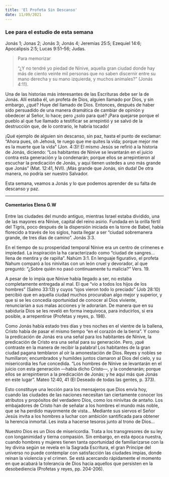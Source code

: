 ```yaml
---
title: 'El Profeta Sin Descanso'
date: 11/09/2021
---
```


### Lee para el estudio de esta semana
Jonás 1; Jonas 2; Jonás 3; Jonás 4; Jeremías 25:5; Ezequiel 14:6; Apocalipsis 2:5; Lucas 9:51–56; Judas.

> <p>Para memorizar</p>
> “¿Y no tendré yo piedad de Nínive, aquella gran ciudad donde hay más de ciento veinte mil personas que no saben discernir entre su mano derecha y su mano izquierda, y muchos animales?” (Jonás 4:11).

Una de las historias más interesantes de las Escrituras debe ser la de Jonás. Allí estaba él, un profeta de Dios, alguien llamado por Dios, y sin embargo, ¿qué? Huye del llamado de Dios. Entonces, después de haber sido persuadido de una manera dramática de cambiar de opinión y obedecer al Señor, lo hace; pero ¿solo para qué? ¡Para quejarse porque el pueblo al que fue llamado a testificar se arrepintió y se salvó de la destrucción que, de lo contrario, le habría tocado!

¡Qué ejemplo de alguien sin descanso, sin paz, hasta el punto de exclamar: “Ahora pues, oh Jehová, te ruego que me quites la vida; porque mejor me es la muerte que la vida” (Jon. 4:3)! El mismo Jesús se refirió a la historia de Jonás, diciendo: “Los habitantes de Nínive se levantarán en el juicio contra esta generación y la condenarán; porque ellos se arrepintieron al escuchar la predicación de Jonás, y aquí tienen ustedes a uno más grande que Jonás” (Mat. 12:41, NVI). ¡Más grande que Jonás, sin duda! De otra manera, no podría ser nuestro Salvador.

Esta semana, veamos a Jonás y lo que podemos aprender de su falta de descanso y paz.

---

#### Comentarios Elena G.W

Entre las ciudades del mundo antiguo, mientras Israel estaba dividido, una de las mayores era Nínive, capital del reino asirio. Fundada en la orilla fértil del Tigris, poco después de la dispersión iniciada en la torre de Babel, había florecido a través de los siglos, hasta llegar a ser “ciudad sobremanera grande, de tres días de camino”. Jonás 3:3.

En el tiempo de su prosperidad temporal Nínive era un centro de crímenes e impiedad. La inspiración la ha caracterizado como “ciudad de sangres… llena de mentira y de rapiña”. Nahúm 3:1. En lenguaje figurativo, el profeta Nahum comparó a los ninivitas con un león cruel y devorador, al que preguntó: “¿Sobre quién no pasó continuamente tu malicia?” Vers. 19.

A pesar de lo impía que Nínive había llegado a ser, no estaba completamente entregada al mal. El que “vio a todos los hijos de los hombres” (Salmo 33:13) y cuyos “ojos vieron todo lo preciado” (Job 28:10) percibió que en aquella ciudad muchos procuraban algo mejor y superior, y que si se les concedía oportunidad de conocer al Dios viviente, renunciarían a sus malas acciones y le adorarían. De manera que en su sabiduría Dios se les reveló en forma inequívoca, para inducirlos, si era posible, a arrepentirse (Profetas y reyes, p. 198).

Como Jonás había estado tres días y tres noches en el vientre de la ballena, Cristo había de pasar el mismo tiempo “en el corazón de la tierra”. Y como la predicación de Jonás era una señal para los habitantes de Nínive, la predicación de Cristo era una señal para su generación. Pero, ¡qué contraste en la manera de recibir la palabra! Los habitantes de la gran ciudad pagana temblaron al oír la amonestación de Dios. Reyes y nobles se humillaron; encumbrados y humildes juntos clamaron al Dios del cielo, y su misericordia les fue concedida. “Los hombres de Nínive se levantarán en el juicio con esta generación —había dicho Cristo—, y la condenarán; porque ellos se arrepintieron a la predicación de Jonás; y he aquí más que Jonás en este lugar”. Mateo 12:40, 41 (El Deseado de todas las gentes, p. 373).

Esto constituye una lección para los mensajeros que Dios envía hoy, cuando las ciudades de las naciones necesitan tan ciertamente conocer los atributos y propósitos del verdadero Dios, como los ninivitas de antaño. Los embajadores de Cristo han de señalar a los hombres el mundo más noble, que se ha perdido mayormente de vista… Mediante sus siervos el Señor Jesús invita a los hombres a luchar con ambición santificada para obtener la herencia inmortal. Les insta a hacerse tesoros junto al trono de Dios…

Nuestro Dios es un Dios de misericordia. Trata a los transgresores de su ley con longanimidad y tierna compasión. Sin embargo, en esta época nuestra, cuando hombres y mujeres tienen tanta oportunidad de familiarizarse con la ley divina según se revela en la Sagrada Escritura, el gran Príncipe del universo no puede contemplar con satisfacción las ciudades impías, donde reinan la violencia y el crimen. Se está acercando rápidamente el momento en que acabará la tolerancia de Dios hacia aquellos que persisten en la desobediencia (Profetas y reyes, pp. 204-206).